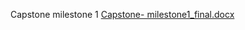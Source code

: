 Capstone milestone 1 [Capstone- milestone1_final.docx](https://github.com/user-attachments/files/17368452/Capstone-.milestone1_final.docx)
